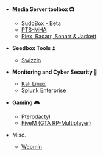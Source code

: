 - <b>Media Server toolbox :tv: </b>
  - [SudoBox - Beta](sudobox.md)
  - [PTS-MHA](pts-mha.md)
  - [Plex, Radarr, Sonarr & Jackett](pts-mha_intermitent-install.md)

- <b>Seedbox Tools :arrow_double_up: </b>
  - [Swizzin](swizzin.md)

- <b>Monitoring and Cyber Security :closed_lock_with_key:</b>

  - [Kali Linux](kali_linux.md)
  - [Splunk Enterprise](splunk_enterprise.md)

- <b>Gaming :video_game:</b>

  - [Pterodactyl](pterodactyl.md)
  - [FiveM (GTA RP-Multiplayer)](fiveM.md)
  
- Misc.
  
  - [Webmin](webmin.md)